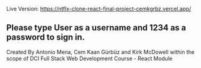 Live Version: https://ntflx-clone-react-final-project-cemkgrbz.vercel.app/

## Please type User as a username and 1234 as a password to sign in. 

Created By Antonio Mena, Cem Kaan Gürbüz and Kirk McDowell within the scope of DCI Full Stack Web Development Course - React Module
